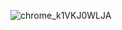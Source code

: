 
![chrome_k1VKJ0WLJA](https://github.com/Maksym45/redux-sport-store/assets/148090991/8bae72f2-8639-4cd4-84c7-240c66ff2e16)
